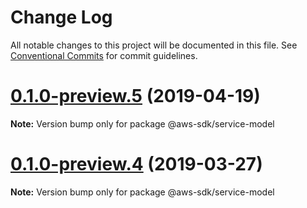 # Change Log

All notable changes to this project will be documented in this file.
See [Conventional Commits](https://conventionalcommits.org) for commit guidelines.

# [0.1.0-preview.5](https://github.com/aws/aws-sdk-js-v3/compare/@aws-sdk/service-model@0.1.0-preview.4...@aws-sdk/service-model@0.1.0-preview.5) (2019-04-19)

**Note:** Version bump only for package @aws-sdk/service-model

# [0.1.0-preview.4](https://github.com/aws/aws-sdk-js-v3/compare/@aws-sdk/service-model@0.1.0-preview.3...@aws-sdk/service-model@0.1.0-preview.4) (2019-03-27)

**Note:** Version bump only for package @aws-sdk/service-model
